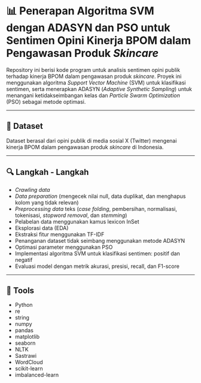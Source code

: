 # 📊 Penerapan Algoritma SVM dengan ADASYN dan PSO untuk Sentimen Opini Kinerja BPOM dalam Pengawasan Produk *Skincare*

Repository ini berisi kode program untuk analisis sentimen opini publik terhadap kinerja BPOM dalam pengawasan produk *skincare*. Proyek ini menggunakan algoritma *Support Vector Machine* (SVM) untuk klasifikasi sentimen, serta menerapkan ADASYN (*Adaptive Synthetic Sampling*) untuk menangani ketidakseimbangan kelas dan *Particle Swarm Optimization* (PSO) sebagai metode optimasi.

---

## 📁 Dataset

Dataset berasal dari opini publik di media sosial X (Twitter) mengenai kinerja BPOM dalam pengawasan produk *skincare* di Indonesia.

---

## 🔍 Langkah - Langkah

- *Crawling data*
- *Data preparation* (mengecek nilai null, data duplikat, dan menghapus kolom yang tidak relevan)
- *Preprocessing data* teks (*case folding*, pembersihan, normalisasi, tokenisasi, *stopword removal*, dan *stemming*)
- Pelabelan data menggunakan kamus lexicon InSet
- Eksplorasi data (EDA)
- Ekstraksi fitur menggunakan TF-IDF
- Penanganan dataset tidak seimbang menggunakan metode ADASYN
- Optimasi parameter menggunakan PSO
- Implementasi algoritma SVM untuk klasifikasi sentimen: positif dan negatif 
- Evaluasi model dengan metrik akurasi, presisi, recall, dan F1-score

---

## 🧰 Tools 

- Python
- re
- string
- numpy
- pandas
- matplotlib
- seaborn
- NLTK
- Sastrawi
- WordCloud
- scikit-learn
- imbalanced-learn
